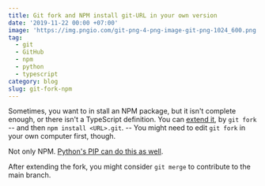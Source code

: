 ```yaml
---
title: Git fork and NPM install git-URL in your own version
date: '2019-11-22 00:00 +07:00'
image: 'https://img.pngio.com/git-png-4-png-image-git-png-1024_600.png'
tag:
  - git
  - GitHub
  - npm
  - python
  - typescript
category: blog
slug: git-fork-npm
---
```


Sometimes, you want to in stall an NPM package, but it isn't complete enough, or there isn't a TypeScript definition. You can [extend it](/blog/post/extend-types-typescript), by `git fork` -- and then `npm install <URL>.git`. -- You might need to edit `git fork` in your own computer first, though.

Not only NPM. [Python's PIP can do this as well](https://adamj.eu/tech/2019/03/11/pip-install-from-a-git-repository/).

After extending the fork, you might consider `git merge` to contribute to the main branch.
